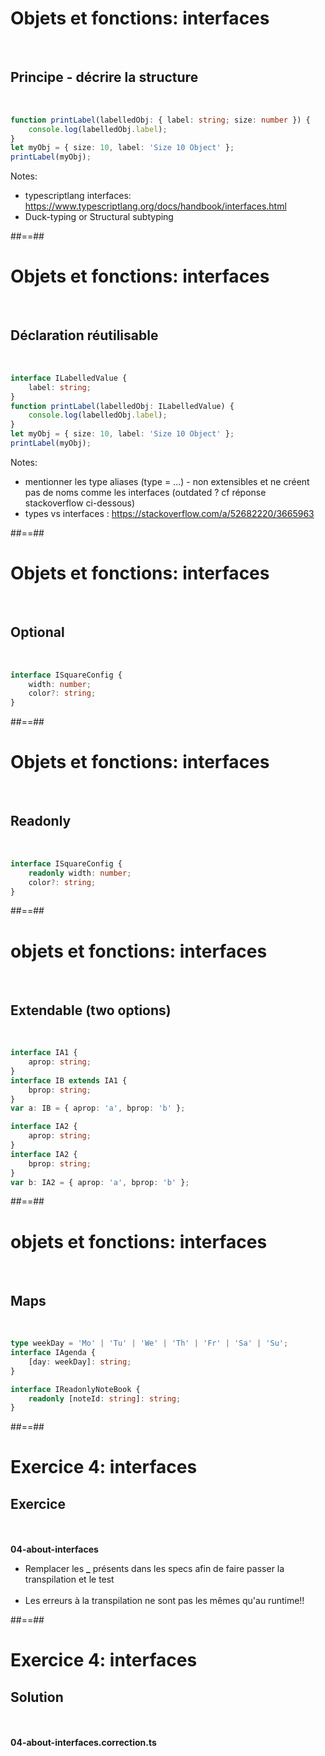 <!-- .slide: class="with-code inconsolata" -->

# Objets et fonctions: interfaces

<br>

## Principe - décrire la structure

<br>

```typescript
function printLabel(labelledObj: { label: string; size: number }) {
    console.log(labelledObj.label);
}
let myObj = { size: 10, label: 'Size 10 Object' };
printLabel(myObj);
```

<!-- .element: class="big-code" -->

Notes:

-   typescriptlang interfaces: https://www.typescriptlang.org/docs/handbook/interfaces.html
-   Duck-typing or Structural subtyping

##==##

<!-- .slide: class="with-code inconsolata" -->

# Objets et fonctions: interfaces

<br>

## Déclaration réutilisable

<br>

```typescript
interface ILabelledValue {
    label: string;
}
function printLabel(labelledObj: ILabelledValue) {
    console.log(labelledObj.label);
}
let myObj = { size: 10, label: 'Size 10 Object' };
printLabel(myObj);
```

<!-- .element: class="big-code" -->

Notes:

-   mentionner les type aliases (type = ...) - non extensibles et ne créent pas de noms comme les interfaces (outdated ? cf réponse stackoverflow ci-dessous)
-   types vs interfaces : https://stackoverflow.com/a/52682220/3665963

##==##

<!-- .slide: class="with-code inconsolata" -->

# Objets et fonctions: interfaces

<br>

## Optional

<br>

```typescript
interface ISquareConfig {
    width: number;
    color?: string;
}
```

<!-- .element: class="big-code" -->

##==##

<!-- .slide: class="with-code inconsolata" -->

# Objets et fonctions: interfaces

<br>

## Readonly

<br>

```typescript
interface ISquareConfig {
    readonly width: number;
    color?: string;
}
```

<!-- .element: class="big-code" -->

##==##

<!-- .slide: class="with-code inconsolata" -->

# objets et fonctions: interfaces

<br>

## Extendable (two options)

<br>

```typescript
interface IA1 {
    aprop: string;
}
interface IB extends IA1 {
    bprop: string;
}
var a: IB = { aprop: 'a', bprop: 'b' };

interface IA2 {
    aprop: string;
}
interface IA2 {
    bprop: string;
}
var b: IA2 = { aprop: 'a', bprop: 'b' };
```

<!-- .element: class="big-code" -->

##==##

<!-- .slide: class="with-code inconsolata" -->

# objets et fonctions: interfaces

<br>

## Maps

<br>

```typescript
type weekDay = 'Mo' | 'Tu' | 'We' | 'Th' | 'Fr' | 'Sa' | 'Su';
interface IAgenda {
    [day: weekDay]: string;
}

interface IReadonlyNoteBook {
    readonly [noteId: string]: string;
}
```

<!-- .element: class="big-code" -->

##==##

<!-- .slide: class="exercice" -->

# Exercice 4: interfaces

## Exercice

<br><br>
<span class="center"><b>04-about-interfaces</b></span>
<br>

-   Remplacer les <b>\_</b> présents dans les specs afin de faire passer la transpilation et le test<br><br>
-   Les erreurs à la transpilation ne sont pas les mêmes qu'au runtime!!

##==##

<!-- .slide: class="exercice" -->

# Exercice 4: interfaces

## Solution

<br><br>
<span class="full-center"><b>04-about-interfaces.correction.ts</b></span>
